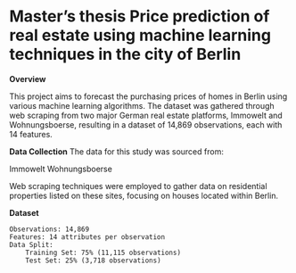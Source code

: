 # Master’s thesis Price prediction of real estate using machine learning techniques in the city of Berlin
**Overview**

This project aims to forecast the purchasing prices of homes in Berlin using various machine learning algorithms. The dataset was gathered through web scraping from two major German real estate platforms, Immowelt and Wohnungsboerse, resulting in a dataset of 14,869 observations, each with 14 features.

**Data Collection**
The data for this study was sourced from:

Immowelt
Wohnungsboerse

Web scraping techniques were employed to gather data on residential properties listed on these sites, focusing on houses located within Berlin.

**Dataset**

    Observations: 14,869
    Features: 14 attributes per observation
    Data Split:
        Training Set: 75% (11,115 observations)
        Test Set: 25% (3,718 observations)

